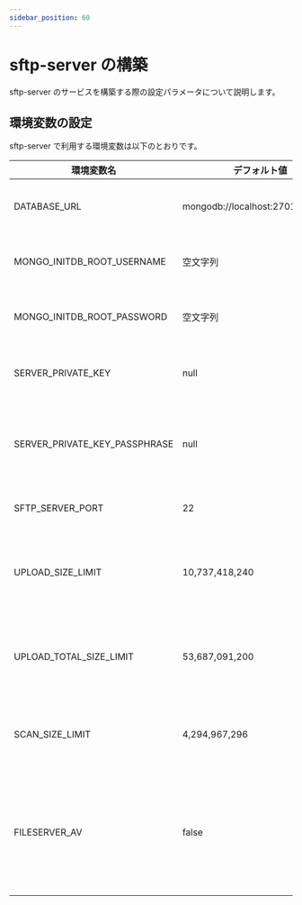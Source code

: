 ```yaml
---
sidebar_position: 60
---
```


# sftp-server の構築

sftp-server のサービスを構築する際の設定パラメータについて説明します。

## 環境変数の設定

sftp-server で利用する環境変数は以下のとおりです。

| 環境変数名                    | デフォルト値                       | 内容                                                                  |
| ----------------------------- | ---------------------------------- | --------------------------------------------------------------------- |
| DATABASE_URL                  | mongodb://localhost:27017/files_db | MongoDB の接続先 URL です。                                           |
| MONGO_INITDB_ROOT_USERNAME    | 空文字列                           | MongoDB のルートユーザー名です。                                      |
| MONGO_INITDB_ROOT_PASSWORD    | 空文字列                           | MongoDB のルートパスワードです。                                      |
| SERVER_PRIVATE_KEY            | null                               | サーバー認証用の秘密鍵です。                                    |
| SERVER_PRIVATE_KEY_PASSPHRASE | null                               | サーバー認証用の秘密鍵のパスフレーズです。                            |
| SFTP_SERVER_PORT              | 22                                 | サーバのポート番号です。                                              |
| UPLOAD_SIZE_LIMIT             | 10,737,418,240                     | 単一ファイルのアップロードサイズ制限です。                            |
| UPLOAD_TOTAL_SIZE_LIMIT       | 53,687,091,200                     | 全ファイルの合計アップロードサイズ制限です。                          |
| SCAN_SIZE_LIMIT               | 4,294,967,296                      | ファイルスキャンのサイズ制限です。                                    |
| FILESERVER_AV                 | false                              | アップロードされたファイルウイルススキャンの有効/無効を切り替えます。 |

